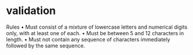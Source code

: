 # validation
Rules 
•              Must consist of a mixture of lowercase letters and numerical digits only, with at least one of each.
•              Must be between 5 and 12 characters in length.
•              Must not contain any sequence of characters immediately followed by the same sequence.
 
